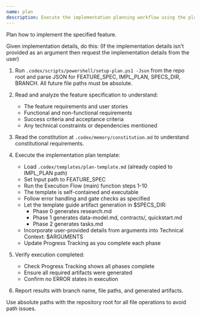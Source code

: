```yaml
---
name: plan
description: Execute the implementation planning workflow using the plan template to generate design artifacts.
---
```


Plan how to implement the specified feature.

Given implementation details, do this:
(If the implementation details isn't provided as an argument then request the implementation details from the user)

1. Run `.codex/scripts/powershell/setup-plan.ps1 -Json` from the repo root and parse JSON for FEATURE_SPEC, IMPL_PLAN, SPECS_DIR, BRANCH. All future file paths must be absolute.
2. Read and analyze the feature specification to understand:

   - The feature requirements and user stories
   - Functional and non-functional requirements
   - Success criteria and acceptance criteria
   - Any technical constraints or dependencies mentioned

3. Read the constitution at `.codex/memory/constitution.md` to understand constitutional requirements.

4. Execute the implementation plan template:

   - Load `.codex/templates/plan-template.md` (already copied to IMPL_PLAN path)
   - Set Input path to FEATURE_SPEC
   - Run the Execution Flow (main) function steps 1-10
   - The template is self-contained and executable
   - Follow error handling and gate checks as specified
   - Let the template guide artifact generation in $SPECS_DIR:
     - Phase 0 generates research.md
     - Phase 1 generates data-model.md, contracts/, quickstart.md
     - Phase 2 generates tasks.md
   - Incorporate user-provided details from arguments into Technical Context: $ARGUMENTS
   - Update Progress Tracking as you complete each phase

5. Verify execution completed:

   - Check Progress Tracking shows all phases complete
   - Ensure all required artifacts were generated
   - Confirm no ERROR states in execution

6. Report results with branch name, file paths, and generated artifacts.

Use absolute paths with the repository root for all file operations to avoid path issues.
